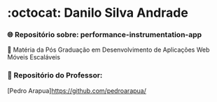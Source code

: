 # :octocat: Danilo Silva Andrade

### :globe_with_meridians: Repositório sobre: performance-instrumentation-app

:open_file_folder: Matéria da Pós Graduação em Desenvolvimento de Aplicações Web Móveis Escaláveis

### :school: Repositório do Professor:

[Pedro Arapua]https://github.com/pedroarapua/
